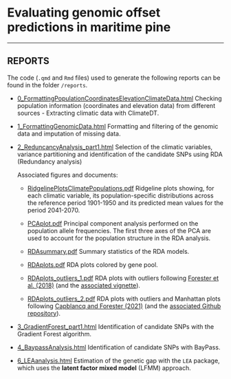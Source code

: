 # Evaluating genomic offset predictions in maritime pine


***

## REPORTS

The code (`.qmd` and `Rmd` files) used to generate the following reports can be found in the folder `/reports`.

-   [0_FormattingPopulationCoordinatesElevationClimateData.html](https://juliettearchambeau.github.io/GOPredEvalPinpin/0_FormattingPopulationCoordinatesElevationClimateData.html) Checking population information (coordinates and elevation data) from different sources - Extracting climatic data with ClimateDT.

-   [1_FormattingGenomicData.html](https://juliettearchambeau.github.io/GOPredEvalPinpin/1_FormattingGenomicData.html) Formatting and filtering of the genomic data and imputation of missing data.

-   [2_ReduncancyAnalysis_part1.html](https://juliettearchambeau.github.io/GOPredEvalPinpin/2_ReduncancyAnalysis_part1.html) Selection of the climatic variables, variance partitioning and identification of the candidate SNPs using RDA (Redundancy analysis)
    
    Associated figures and documents:
    
    *  <a href="https://juliettearchambeau.github.io/GOPredEvalPinpin/RidgelinePlotsClimatePopulations.pdf" target="_blank">RidgelinePlotsClimatePopulations.pdf</a>  Ridgeline plots showing, for each climatic variable, its population-specific distributions across the reference period 1901-1950 and its predicted mean values for the period 2041-2070. 
    
    *  <a href="https://juliettearchambeau.github.io/GOPredEvalPinpin/PCAplot.pdf" target="_blank">PCAplot.pdf</a> Principal component analysis performed on the population allele frequencies. The first three axes of the PCA are used to account for the population structure in the RDA analysis.
 
    *  <a href="https://juliettearchambeau.github.io/GOPredEvalPinpin/RDAsummary.pdf" target="_blank">RDAsummary.pdf</a> Summary statistics of the RDA models.
    
    *  <a href="https://juliettearchambeau.github.io/GOPredEvalPinpin/RDAplots.pdf" target="_blank">RDAplots.pdf</a> RDA plots colored by gene pool.
    
    *  <a href="https://juliettearchambeau.github.io/GOPredEvalPinpin/RDAplots_outliers_1.pdf" target="_blank">RDAplots_outliers_1.pdf</a> RDA plots with outliers following [Forester et al. (2018)](https://onlinelibrary.wiley.com/doi/full/10.1111/mec.14584?casa_token=IOrVgFSER0gAAAAA%3AsOlFDnBLnWtTdC-R6vi5pZiRwuzpP4GQyr8H9hVpVqxW0_3RXOV6bznLQx9deVCrYv80LokfqFvaGeY) (and the [associated vignette](https://popgen.nescent.org/2018-03-27_RDA_GEA.html)).
    
    *  <a href="https://juliettearchambeau.github.io/GOPredEvalPinpin/RDAplots_outliers_2.pdf" target="_blank">RDAplots_outliers_2.pdf</a> RDA plots with outliers and  Manhattan plots following [Capblancq and Forester (2021)](https://besjournals.onlinelibrary.wiley.com/doi/full/10.1111/2041-210X.13722) (and the [associated Github repository](https://github.com/Capblancq/RDA-landscape-genomics)).

-   [3_GradientForest_part1.html](https://juliettearchambeau.github.io/GOPredEvalPinpin/3_GradientForest_part1.html) Identification of candidate SNPs with the Gradient Forest algorithm.

-   [4_BaypassAnalysis.html](https://juliettearchambeau.github.io/GOPredEvalPinpin/4_BaypassAnalysis.html) Identification of candidate SNPs with BayPass.

-   [6_LEAanalysis.html](https://juliettearchambeau.github.io/GOPredEvalPinpin/6_LEAanalysis.html) Estimation of the genetic gap with the `LEA` package, which uses the **latent factor mixed model** (LFMM) approach. 

